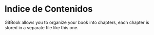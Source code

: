 # Indice de Contenidos

GitBook allows you to organize your book into chapters, each chapter is stored in a separate file like this one.

